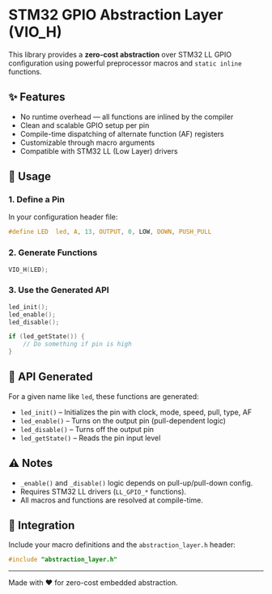 
# STM32 GPIO Abstraction Layer (VIO_H)

This library provides a **zero-cost abstraction** over STM32 LL GPIO configuration using powerful preprocessor macros and `static inline` functions.

## ✨ Features

- No runtime overhead — all functions are inlined by the compiler
- Clean and scalable GPIO setup per pin
- Compile-time dispatching of alternate function (AF) registers
- Customizable through macro arguments
- Compatible with STM32 LL (Low Layer) drivers

## 🔧 Usage

### 1. Define a Pin

In your configuration header file:

```c
#define LED  led, A, 13, OUTPUT, 0, LOW, DOWN, PUSH_PULL
```

### 2. Generate Functions

```c
VIO_H(LED);
```

### 3. Use the Generated API

```c
led_init();
led_enable();
led_disable();

if (led_getState()) {
    // Do something if pin is high
}
```

## 🧠 API Generated

For a given name like `led`, these functions are generated:

- `led_init()` – Initializes the pin with clock, mode, speed, pull, type, AF
- `led_enable()` – Turns on the output pin (pull-dependent logic)
- `led_disable()` – Turns off the output pin
- `led_getState()` – Reads the pin input level

## ⚠️ Notes

- `_enable()` and `_disable()` logic depends on pull-up/pull-down config.
- Requires STM32 LL drivers (`LL_GPIO_*` functions).
- All macros and functions are resolved at compile-time.

## 📁 Integration

Include your macro definitions and the `abstraction_layer.h` header:

```c
#include "abstraction_layer.h"
```



---

Made with ❤️ for zero-cost embedded abstraction.
